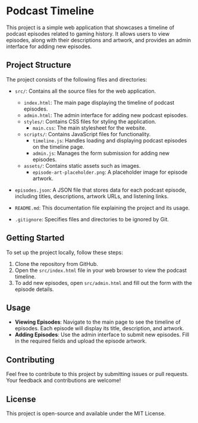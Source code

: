 # Podcast Timeline

This project is a simple web application that showcases a timeline of podcast episodes related to gaming history. It allows users to view episodes, along with their descriptions and artwork, and provides an admin interface for adding new episodes.

## Project Structure

The project consists of the following files and directories:

- `src/`: Contains all the source files for the web application.
  - `index.html`: The main page displaying the timeline of podcast episodes.
  - `admin.html`: The admin interface for adding new podcast episodes.
  - `styles/`: Contains CSS files for styling the application.
    - `main.css`: The main stylesheet for the website.
  - `scripts/`: Contains JavaScript files for functionality.
    - `timeline.js`: Handles loading and displaying podcast episodes on the timeline page.
    - `admin.js`: Manages the form submission for adding new episodes.
  - `assets/`: Contains static assets such as images.
    - `episode-art-placeholder.png`: A placeholder image for episode artwork.

- `episodes.json`: A JSON file that stores data for each podcast episode, including titles, descriptions, artwork URLs, and listening links.

- `README.md`: This documentation file explaining the project and its usage.

- `.gitignore`: Specifies files and directories to be ignored by Git.

## Getting Started

To set up the project locally, follow these steps:

1. Clone the repository from GitHub.
2. Open the `src/index.html` file in your web browser to view the podcast timeline.
3. To add new episodes, open `src/admin.html` and fill out the form with the episode details.

## Usage

- **Viewing Episodes**: Navigate to the main page to see the timeline of episodes. Each episode will display its title, description, and artwork.
- **Adding Episodes**: Use the admin interface to submit new episodes. Fill in the required fields and upload the episode artwork.

## Contributing

Feel free to contribute to this project by submitting issues or pull requests. Your feedback and contributions are welcome!

## License

This project is open-source and available under the MIT License.